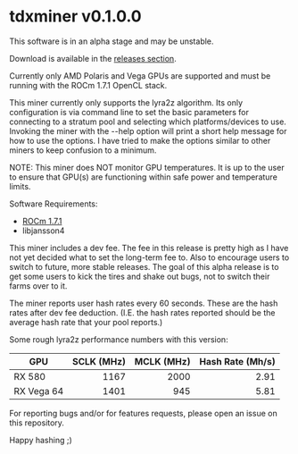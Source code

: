 # tdxminer v0.1.0.0

This software is in an alpha stage and may be unstable.

Download is available in the [releases section](https://github.com/todxx/tdxminer/releases).

Currently only AMD Polaris and Vega GPUs are supported and must be running with the ROCm 1.7.1 OpenCL stack.

This miner currently only supports the lyra2z algorithm.  Its only configuration is via command line to set the basic parameters for connecting to a stratum pool and selecting which platforms/devices to use.  Invoking the miner with the --help option will print a short help message for how to use the options.  I have tried to make the options similar to other miners to keep confusion to a minimum.

NOTE: This miner does NOT monitor GPU temperatures.  It is up to the user to ensure that GPU(s) are functioning within safe power and temperature limits.

Software Requirements:
- [ROCm 1.7.1](https://github.com/RadeonOpenCompute/ROCm)
- libjansson4

This miner includes a dev fee.  The fee in this release is pretty high as I have not yet decided what to set the long-term fee to.  Also to encourage users to switch to future, more stable releases.  The goal of this alpha release is to get some users to kick the tires and shake out bugs, not to switch their farms over to it.

The miner reports user hash rates every 60 seconds.  These are the hash rates after dev fee deduction.  (I.E. the hash rates reported should be the average hash rate that your pool reports.)

Some rough lyra2z performance numbers with this version:

| GPU        | SCLK (MHz) | MCLK (MHz) | Hash Rate (Mh/s) |
|------------|-----------:|-----------:|-----------------:|
| RX 580     | 1167       | 2000       |  2.91            |
| RX Vega 64 | 1401       | 945        |  5.81            |

For reporting bugs and/or for features requests, please open an issue on this repository.

Happy hashing ;)
